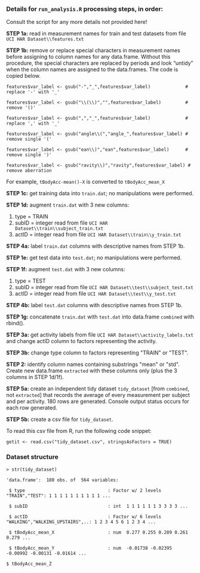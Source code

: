### Details for `run_analysis.R` processing steps, in order:

Consult the script for any more details not provided here!

<b>STEP 1a:</b>  read in measurement names for train and test datasets from file `UCI HAR Dataset\\features.txt`

<b>STEP 1b:</b>  remove or replace special characters in measurement names before assigning to column names for any data.frame.  Without this procedure, the special characters are replaced by periods and look “untidy” when the column names are assigned to the data.frames.  The code is copied below.

`features$var_label <- gsub("-","_",features$var_label)				# replace '-' with '_'`

`features$var_label <- gsub("\\(\\)","",features$var_label)			# remove '()'`

`features$var_label <- gsub(",","_",features$var_label)				# replace ',' with '_'`

`features$var_label <- gsub("angle\\(","angle_",features$var_label)	# remove single '('`

`features$var_label <- gsub("ean\\)","ean",features$var_label)		# remove single ')'`

`features$var_label <- gsub("ravity\\)","ravity",features$var_label) # remove aberration`

For example, `tBodyAcc-mean()-X` is converted to `tBodyAcc_mean_X`

<b>STEP 1c:</b>  get training data into `train.dat`; no manipulations were performed.

<b>STEP 1d:</b>  augment `train.dat` with 3 new columns:

1.	type = TRAIN
2.	subID = integer read from file `UCI HAR Dataset\\train\\subject_train.txt`
3.	actID = integer read from file `UCI HAR Dataset\\train\\y_train.txt`

<b>STEP 4a:</b>  label `train.dat` columns with descriptive names from STEP 1b.

<b>STEP 1e:</b>  get test data into `test.dat`; no manipulations were performed.

<b>STEP 1f:</b>  augment `test.dat` with 3 new columns:

1.	type = TEST
2.	subID = integer read from file `UCI HAR Dataset\\test\\subject_test.txt`
3.	actID = integer read from file `UCI HAR Dataset\\test\\y_test.txt`

<b>STEP 4b:</b>  label `test.dat` columns with descriptive names from STEP 1b.

<b>STEP 1g:</b>  concatenate `train.dat` with `test.dat` into data.frame `combined` with rbind().

<b>STEP 3a:</b>  get activity labels from file `UCI HAR Dataset\\activity_labels.txt` and change actID column to factors representing the activity.

<b>STEP 3b:</b>  change type column to factors representing "TRAIN" or "TEST".

<b>STEP 2:</b>   identify column names containing substrings "mean" or "std".  Create new data.frame `extracted` with these columns only (plus the 3 columns in STEP 1d/1f).

<b>STEP 5a:</b>  create an independent tidy dataset `tidy_dataset` [from `combined`, not `extracted`] that records the average of every measurement per subject and per activity.  180 rows are generated.  Console output status occurs for each row generated.

<b>STEP 5b:</b>  create a csv file for `tidy_dataset`.

To read this csv file from R, run the following code snippet:

`getit <- read.csv("tidy_dataset.csv", stringsAsFactors = TRUE)`


### Dataset structure

`> str(tidy_dataset)`

`'data.frame':	180 obs. of  564 variables:`

` $ type                               : Factor w/ 2 levels "TRAIN","TEST": 1 1 1 1 1 1 1 1 1 1 ...`

` $ subID                              : int  1 1 1 1 1 1 3 3 3 3 ...`

` $ actID                              : Factor w/ 6 levels "WALKING","WALKING_UPSTAIRS",..: 1 2 3 4 5 6 1 2 3 4 ...`

` $ tBodyAcc_mean_X                    : num  0.277 0.255 0.289 0.261 0.279 ...`

` $ tBodyAcc_mean_Y                    : num  -0.01738 -0.02395 -0.00992 -0.00131 -0.01614 ...`

` $ tBodyAcc_mean_Z  `

